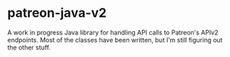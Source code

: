 # patreon-java-v2
 A work in progress Java library for handling API calls to Patreon's APIv2 endpoints. Most of the classes have been written, but I'm still figuring out the other stuff.

